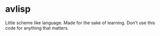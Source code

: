 # avlisp

Little scheme like language. Made for the sake of learning. Don't use this code for anything that matters.
